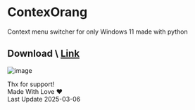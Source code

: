 # ContexOrang
Context menu switcher for only Windows 11 made with python
## Download \ [Link](https://github.com/InterJava-Studio/OrangContex/releases/download/1.0/OrangContx.exe)
![image](https://github.com/user-attachments/assets/7e51f962-33f7-4878-a07d-6be26c6f122c)

 
Thx for support!<br>
Made With Love ❤️<br>
Last Update 2025-03-06 
